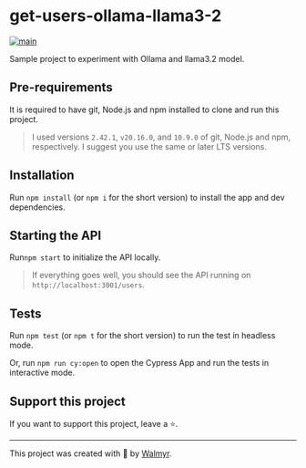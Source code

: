 # get-users-ollama-llama3-2

[![main](https://github.com/wlsf82/get-users-ollama-llama3-2/actions/workflows/ci.yml/badge.svg)](https://github.com/wlsf82/get-users-ollama-llama3-2/actions)

Sample project to experiment with Ollama and llama3.2 model.

## Pre-requirements

It is required to have git, Node.js and npm installed to clone and run this project.

> I used versions `2.42.1`, `v20.16.0`, and `10.9.0` of git, Node.js and npm, respectively. I suggest you use the same or later LTS versions.

## Installation

Run `npm install` (or `npm i` for the short version) to install the app and dev dependencies.

## Starting the API

Run`npm start` to initialize the API locally.

> If everything goes well, you should see the API running on `http://localhost:3001/users`.

## Tests

Run `npm test` (or `npm t` for the short version) to run the test in headless mode.

Or, run `npm run cy:open` to open the Cypress App and run the tests in interactive mode.

## Support this project

If you want to support this project, leave a ⭐.

___

This project was created with 💚 by [Walmyr](https://walmyr.dev).
